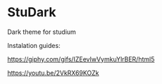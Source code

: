 # StuDark
Dark theme for studium

Instalation guides:

https://giphy.com/gifs/IZEevIwVymkuYlrBER/html5

https://youtu.be/2VkRX69KOZk
